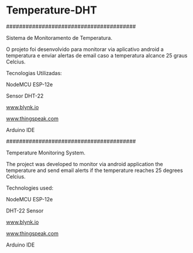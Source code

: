# Temperature-DHT
########################################

Sistema de Monitoramento de Temperatura.

O projeto foi desenvolvido para monitorar via aplicativo android a temperatura e enviar alertas de email caso a temperatura alcance 25 graus Celcius.

Tecnologias Utilizadas:

NodeMCU ESP-12e

Sensor DHT-22 

www.blynk.io

www.thingspeak.com

Arduino IDE

########################################

Temperature Monitoring System.

The project was developed to monitor via android application the temperature and send email alerts if the temperature reaches 25 degrees Celcius.

Technologies used:

NodeMCU ESP-12e

DHT-22 Sensor

www.blynk.io

www.thingspeak.com

Arduino IDE
